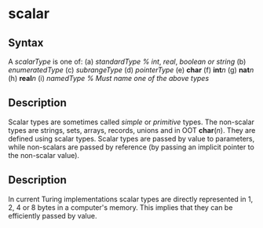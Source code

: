 
# scalar

## Syntax
A _scalarType_ is one of:   (a) _standardType_   _% int_, _real_, _boolean or string_   (b) _enumeratedType_   (c) _subrangeType_   (d) _pointerType_   (e) **char**   (f) **int**_n_   (g) **nat**_n_   (h) **real**_n_   (i) _namedType_     _% Must name one of the above types_

## Description
Scalar types are sometimes called _simple_ or _primitive_ types. The non-scalar types are strings, sets, arrays, records, unions and in OOT **char**(_n_). They are defined using scalar types. Scalar types are passed by value to parameters, while non-scalars are passed by reference (by passing an implicit pointer to the non-scalar value).


## Description
In current Turing implementations scalar types are directly represented in 1, 2, 4 or 8 bytes in a computer's memory. This implies that they can be efficiently passed by value.

